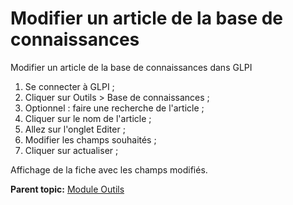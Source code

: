 Modifier un article de la base de connaissances
===============================================

Modifier un article de la base de connaissances dans GLPI

1.  Se connecter à GLPI ;
2.  Cliquer sur Outils \> Base de connaissances ;
3.  Optionnel : faire une recherche de l'article ;
4.  Cliquer sur le nom de l'article ;
5.  Allez sur l'onglet Editer ;
6.  Modifier les champs souhaités ;
7.  Cliquer sur actualiser ;

Affichage de la fiche avec les champs modifiés.

**Parent topic:** [Module
Outils](../glpi/tool.html "Le module Outils permet aux utilisateurs de gérer les notes, la base de connaissance, les réservations ainsi que de générer des rapports")
